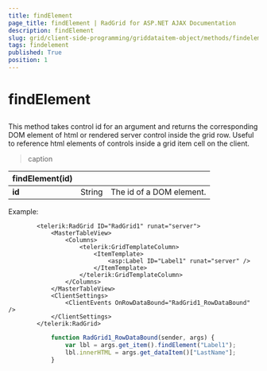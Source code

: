 ```yaml
---
title: findElement
page_title: findElement | RadGrid for ASP.NET AJAX Documentation
description: findElement
slug: grid/client-side-programming/griddataitem-object/methods/findelement
tags: findelement
published: True
position: 1
---
```


# findElement



## 

This method takes control id for an argument and returns the corresponding DOM element of html or rendered server control inside the grid row. Useful to reference html elements of controls inside a grid item cell on the client.


>caption  

|  **findElement(id)**  |  |  |
| ------ | ------ | ------ |
| **id** |String|The id of a DOM element.|

Example:

````ASPNET
	    <telerik:RadGrid ID="RadGrid1" runat="server">
	        <MasterTableView> 
	            <Columns> 
	                <telerik:GridTemplateColumn> 
	                    <ItemTemplate> 
	                        <asp:Label ID="Label1" runat="server" /> 
	                    </ItemTemplate> 
	                </telerik:GridTemplateColumn> 
	            </Columns> 
	        </MasterTableView>
	        <ClientSettings>
	            <ClientEvents OnRowDataBound="RadGrid1_RowDataBound" />
	        </ClientSettings>
	    </telerik:RadGrid>
````



````JavaScript
	        function RadGrid1_RowDataBound(sender, args) {
	            var lbl = args.get_item().findElement("Label1");
	            lbl.innerHTML = args.get_dataItem()["LastName"];
	        } 
````


